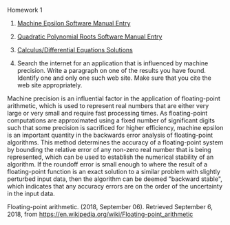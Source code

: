 Homework 1

1. [Machine Epsilon Software Manual Entry](https://github.com/CamWeil/math4610/blob/master/softwaremanual/nmmaceps.md)

2. [Quadratic Polynomial Roots Software Manual Entry](https://github.com/CamWeil/math4610/blob/master/softwaremanual/nmqproots.md)

3. [Calculus/Differential Equations Solutions](https://github.com/CamWeil/math4610/blob/master/homework/nmhw1.pdf)

4. Search the internet for an application that is influenced by machine precision. Write a paragraph on one of the results you have found. Identify one and only one such web site. Make sure that you cite the web site appropriately.

  Machine precision is an influential factor in the application of floating-point arithmetic, which is used to represent real numbers that are either very large or very small and require fast processing times. As floating-point computations are approximated using a fixed number of significant digits such that some precision is sacrificed for higher efficiency, machine epsilon is an important quantity in the backwards error analysis of floating-point algorithms. This method determines the accuracy of a floating-point system by bounding the relative error of any non-zero real number that is being represented, which can be used to establish the numerical stability of an algorithm. If the roundoff error is small enough to where the result of a floating-point function is an exact solution to a similar problem with slightly perturbed input data, then the algorithm can be deemed "backward stable", which indicates that any accuracy errors are on the order of the uncertainty in the input data.

  Floating-point arithmetic. (2018, September 06). Retrieved September 6, 2018, from https://en.wikipedia.org/wiki/Floating-point_arithmetic
